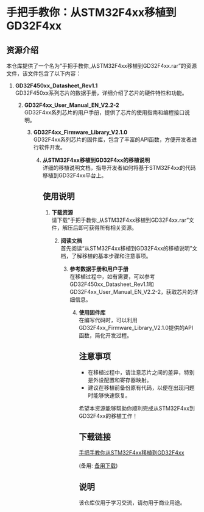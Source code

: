 # 手把手教你：从STM32F4xx移植到GD32F4xx

## 资源介绍

本仓库提供了一个名为“手把手教你_从STM32F4xx移植到GD32F4xx.rar”的资源文件，该文件包含了以下内容：

1. **GD32F450xx_Datasheet_Rev1.1**  
   GD32F450xx系列芯片的数据手册，详细介绍了芯片的硬件特性和功能。

   2. **GD32F4xx_User_Manual_EN_V2.2-2**  
      GD32F4xx系列芯片的用户手册，提供了芯片的使用指南和编程接口说明。

      3. **GD32F4xx_Firmware_Library_V2.1.0**  
         GD32F4xx系列芯片的固件库，包含了丰富的API函数，方便开发者进行软件开发。

         4. **从STM32F4xx移植到GD32F4xx的移植说明**  
            详细的移植说明文档，指导开发者如何将基于STM32F4xx的代码移植到GD32F4xx平台上。

            ## 使用说明

            1. **下载资源**  
               请下载“手把手教你_从STM32F4xx移植到GD32F4xx.rar”文件，解压后即可获得所有相关资源。

               2. **阅读文档**  
                  首先阅读“从STM32F4xx移植到GD32F4xx的移植说明”文档，了解移植的基本步骤和注意事项。

                  3. **参考数据手册和用户手册**  
                     在移植过程中，如有需要，可以参考GD32F450xx_Datasheet_Rev1.1和GD32F4xx_User_Manual_EN_V2.2-2，获取芯片的详细信息。

                     4. **使用固件库**  
                        在编写代码时，可以利用GD32F4xx_Firmware_Library_V2.1.0提供的API函数，简化开发过程。

                        ## 注意事项

                        - 在移植过程中，请注意芯片之间的差异，特别是外设配置和寄存器映射。
                        - 建议在移植前备份原有代码，以便在出现问题时能够快速恢复。

                        希望本资源能够帮助你顺利完成从STM32F4xx到GD32F4xx的移植工作！

                        ## 下载链接
                        [手把手教你从STM32F4xx移植到GD32F4xx](https://pan.quark.cn/s/2014a45b85bc) 

                        (备用: [备用下载](https://pan.baidu.com/s/1QRVpwAT3XtQFliP8dxcAow?pwd=1234))

                        ## 说明

                        该仓库仅用于学习交流，请勿用于商业用途。
